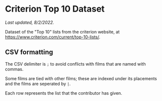 # Criterion Top 10 Dataset

*Last updated, 8/2/2022.*

Dataset of the "Top 10" lists from the criterion website, at https://www.criterion.com/current/top-10-lists/.

## CSV formatting

The CSV delimiter is `;` to avoid conflicts with films that are named with commas.

Some films are tied with other films; these are indexed under its placements and the films are seperated by `|`.

Each row represents the list that the contributor has given.